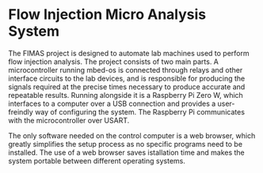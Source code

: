 # Flow Injection Micro Analysis System #

The FIMAS project is designed to automate lab machines used to perform flow injection analysis. The project consists of two main parts. A microcontroller running mbed-os is connected through relays and other interface circuits to the lab devices, and is responsible for producing the signals required at the precise times necessary to produce accurate and repeatable results. Running alongside it is a Raspberry Pi Zero W, which interfaces to a computer over a USB connection and provides a user-freindly way of configuring the system. The Raspberry Pi communicates with the microcontroller over USART. 

The only software needed on the control computer is a web browser, which greatly simplifies the setup process as no specific programs need to be installed. The use of a web browser saves istallation time and makes the system portable between different operating systems. 